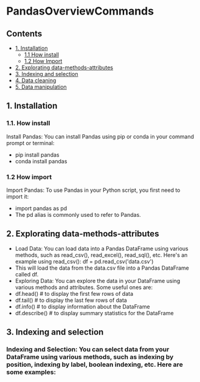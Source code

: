 # PandasOverviewCommands <!-- omit in toc -->

## Contents <!-- omit in toc -->

- [1. Installation](#1-pandas-installation)
  - [1.1 How install](#11-how-install)
  - [1.2 How Import](#12-how-import)
- [2. Explorating data-methods-attributes](#2-explorating-data-methods-attributes)
- [3. Indexing and selection](#3-indexing-and-selection)
- [4. Data cleaning](#4-data-cleaning)
- [5. Data manipulation](#5-data-manipulation)


## 1. Installation

### 1.1. How install
Install Pandas: You can install Pandas using pip or conda in your command prompt or terminal:
- pip install pandas
- conda install pandas

### 1.2 How import
Import Pandas: To use Pandas in your Python script, you first need to import it:
- import pandas as pd
- The pd alias is commonly used to refer to Pandas.

## 2. Explorating data-methods-attributes
- Load Data: You can load data into a Pandas DataFrame using various methods, such as read_csv(), read_excel(), read_sql(), etc. Here's an example using read_csv():
df = pd.read_csv('data.csv')
- This will load the data from the data.csv file into a Pandas DataFrame called df.
- Exploring Data: You can explore the data in your DataFrame using various methods and attributes. Some useful ones are:
- df.head()      # to display the first few rows of data
- df.tail()      # to display the last few rows of data
- df.info()      # to display information about the DataFrame
- df.describe()  # to display summary statistics for the DataFrame

## 3. Indexing and selection
### Indexing and Selection: You can select data from your DataFrame using various methods, such as indexing by position, indexing by label, boolean indexing, etc. Here are some examples:

